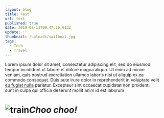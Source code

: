 ```yaml
---
layout: blog
title: Test
url: test
published: true
date: 2019-08-11T00:47:26.012Z
update: ''
thumbnail: /uploads/sailboat.jpg
tags:
  - Tech
  - Travel
---
```

Lorem ipsum dolor sit amet, consectetur adipiscing elit, sed do eiusmod tempor incididunt ut labore et dolore magna aliqua. Ut enim ad minim veniam, quis nostrud exercitation ullamco laboris nisi ut aliquip ex ea commodo consequat. Duis aute irure dolor in reprehenderit in voluptate velit [eu fugiat nulla](/about) pariatur. Excepteur sint occaecat cupidatat non proident, sunt in culpa qui officia deserunt mollit anim id est laborum

# ![train](/uploads/steamengine.jpg "Chugga Chugga")*Choo choo!*
